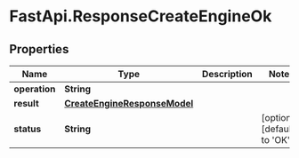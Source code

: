 # FastApi.ResponseCreateEngineOk

## Properties

Name | Type | Description | Notes
------------ | ------------- | ------------- | -------------
**operation** | **String** |  | 
**result** | [**CreateEngineResponseModel**](CreateEngineResponseModel.md) |  | 
**status** | **String** |  | [optional] [default to &#39;OK&#39;]


